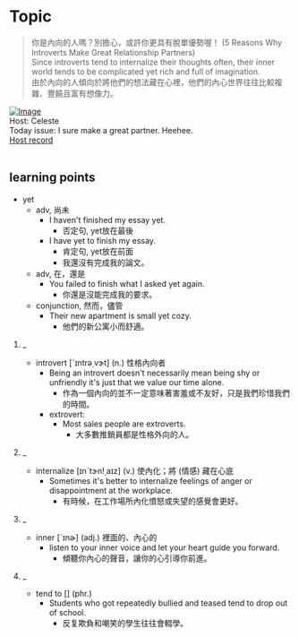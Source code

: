 # Topic

> 你是內向的人嗎？別擔心，或許你更具有脫單優勢喔！ (5 Reasons Why Introverts Make Great Relationship Partners) <br>
> Since introverts tend to internalize their thoughts often, their inner world tends to be complicated yet rich and full of imagination. <br>
> 由於內向的人傾向於將他們的想法藏在心裡，他們的內心世界往往比較複雜、豐饒且富有想像力。 <br>

[![Image](https://cdn.voicetube.com/assets/thumbnails/aLl6gHmjD_w.jpg)](https://www.youtube.com/embed/aLl6gHmjD_w?rel=0&showinfo=0&cc_load_policy=0&controls=1&autoplay=1&iv_load_policy=3&playsinline=1&wmode=transparent&start=154&end=164&enablejsapi=1&origin=https://tw.voicetube.com&widgetid=1)<br>
Host: Celeste
<br>Today issue: I sure make a great partner. Heehee.
<br>
[Host record](https://cdn.voicetube.com/tmp/everyday_records/celeste.chen/3070.mp3)
<br><br>
## learning points
* yet
	- adv, 尚未
		+ I haven't finished my essay yet.
			* 否定句, yet放在最後
		* I have yet to finish my essay.
			* 肯定句, yet放在前面
			* 我還沒有完成我的論文。
	- adv, 在，還是
		+ You failed to finish what I asked yet again.
			+ 你還是沒能完成我的要求。
	- conjunction, 然而，儘管
		+ Their new apartment is small yet cozy.
			+ 他們的新公寓小而舒適。
1. _
	* introvert [ˋɪntrə͵vɝt] (n.) 性格內向者
		- Being an introvert doesn't necessarily mean being shy or unfriendly it's just that we value our time alone.
			+ 作為一個內向的並不一定意味著害羞或不友好，只是我們珍惜我們的時間。
		- extrovert:
			+ Most sales people are extroverts.
				* 大多數推銷員都是性格外向的人。

2. _
	* internalize [ɪnˋtɝn!͵aɪz] (v.) 使內化；將 (情感) 藏在心底
		- Sometimes it's better to internalize feelings of anger or disappointment at the workplace.
			+ 有時候，在工作場所內化憤怒或失望的感覺會更好。

3. _
	* inner [ˋɪnɚ] (adj.) 裡面的、內心的
		- listen to your inner voice and let your heart guide you forward.
			+ 傾聽你內心的聲音，讓你的心引導你前進。

4. _
	* tend to [] (phr.)
		- Students who got repeatedly bullied and teased tend to drop out of school.
			+ 反复欺負和嘲笑的學生往往會輟學。
